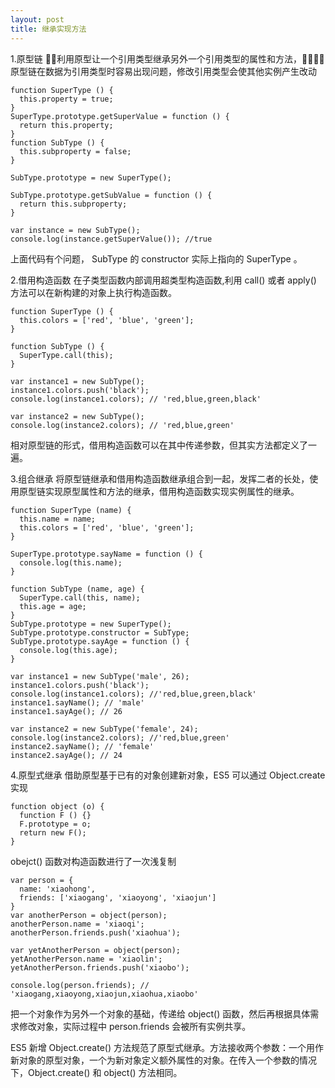 ```yaml
---
layout: post
title: 继承实现方法
---
```


1.原型链
􏳨􏱛利用原型让一个引用类型继承另外一个引用类型的属性和方法，􏰏􏰜􏰖􏰙原型链在数据为引用类型时容易出现问题，修改引用类型会使其他实例产生改动
~~~
function SuperType () {
  this.property = true;
}
SuperType.prototype.getSuperValue = function () {
  return this.property;
}
function SubType () {
  this.subproperty = false;
}

SubType.prototype = new SuperType();

SubType.prototype.getSubValue = function () {
  return this.subproperty;
}

var instance = new SubType();
console.log(instance.getSuperValue()); //true
~~~

上面代码有个问题， SubType 的 constructor 实际上指向的 SuperType 。

2.借用构造函数
在子类型函数内部调用超类型构造函数,利用 call() 或者 apply() 方法可以在新构建的对象上执行构造函数。
~~~
function SuperType () {
  this.colors = ['red', 'blue', 'green'];
}

function SubType () {
  SuperType.call(this);
}

var instance1 = new SubType();
instance1.colors.push('black');
console.log(instance1.colors); // 'red,blue,green,black'

var instance2 = new SubType();
console.log(instance2.colors); // 'red,blue,green'
~~~

相对原型链的形式，借用构造函数可以在其中传递参数，但其实方法都定义了一遍。

3.组合继承
将原型链继承和借用构造函数继承组合到一起，发挥二者的长处，使用原型链实现原型属性和方法的继承，借用构造函数实现实例属性的继承。
~~~
function SuperType (name) {
  this.name = name;
  this.colors = ['red', 'blue', 'green'];
}

SuperType.prototype.sayName = function () {
  console.log(this.name);
}

function SubType (name, age) {
  SuperType.call(this, name);
  this.age = age;
}
SubType.prototype = new SuperType();
SubType.prototype.constructor = SubType;
SubType.prototype.sayAge = function () {
  console.log(this.age);
}

var instance1 = new SubType('male', 26);
instance1.colors.push('black');
console.log(instance1.colors); //'red,blue,green,black'
instance1.sayName(); // 'male'
instance1.sayAge(); // 26

var instance2 = new SubType('female', 24);
console.log(instance2.colors); //'red,blue,green'
instance2.sayName(); // 'female'
instance2.sayAge(); // 24
~~~

4.原型式继承
借助原型基于已有的对象创建新对象，ES5 可以通过 Object.create 实现

~~~
function object (o) {
  function F () {}
  F.prototype = o;
  return new F();
}
~~~

obejct() 函数对构造函数进行了一次浅复制

~~~
var person = {
  name: 'xiaohong',
  friends: ['xiaogang', 'xiaoyong', 'xiaojun']
}
var anotherPerson = object(person);
anotherPerson.name = 'xiaoqi';
anotherPerson.friends.push('xiaohua');

var yetAnotherPerson = object(person);
yetAnotherPerson.name = 'xiaolin';
yetAnotherPerson.friends.push('xiaobo');

console.log(person.friends); // 'xiaogang,xiaoyong,xiaojun,xiaohua,xiaobo'
~~~

把一个对象作为另外一个对象的基础，传递给 object() 函数，然后再根据具体需求修改对象，实际过程中 person.friends 会被所有实例共享。

ES5 新增 Object.create() 方法规范了原型式继承。方法接收两个参数：一个用作新对象的原型对象，一个为新对象定义额外属性的对象。在传入一个参数的情况下，Object.create()  和 object() 方法相同。

~~~

~~~
